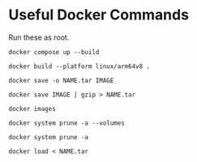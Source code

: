 # Useful Docker Commands

Run these as root.

`docker compose up --build`

`docker build --platform linux/arm64v8 .`

`docker save -o NAME.tar IMAGE`

`docker save IMAGE | gzip > NAME.tar`

`docker images`

`docker system prune -a --volumes`

`docker system prune -a`

`docker load < NAME.tar`
